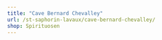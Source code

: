 ```yaml
---
title: "Cave Bernard Chevalley"
url: /st-saphorin-lavaux/cave-bernard-chevalley/
shop: Spirituosen
---
```

